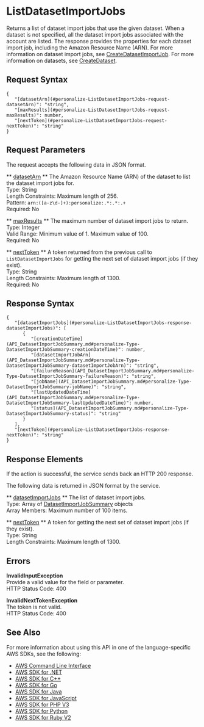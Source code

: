 # ListDatasetImportJobs<a name="API_ListDatasetImportJobs"></a>

Returns a list of dataset import jobs that use the given dataset\. When a dataset is not specified, all the dataset import jobs associated with the account are listed\. The response provides the properties for each dataset import job, including the Amazon Resource Name \(ARN\)\. For more information on dataset import jobs, see [CreateDatasetImportJob](API_CreateDatasetImportJob.md)\. For more information on datasets, see [CreateDataset](API_CreateDataset.md)\.

## Request Syntax<a name="API_ListDatasetImportJobs_RequestSyntax"></a>

```
{
   "[datasetArn](#personalize-ListDatasetImportJobs-request-datasetArn)": "string",
   "[maxResults](#personalize-ListDatasetImportJobs-request-maxResults)": number,
   "[nextToken](#personalize-ListDatasetImportJobs-request-nextToken)": "string"
}
```

## Request Parameters<a name="API_ListDatasetImportJobs_RequestParameters"></a>

The request accepts the following data in JSON format\.

 ** [datasetArn](#API_ListDatasetImportJobs_RequestSyntax) **   <a name="personalize-ListDatasetImportJobs-request-datasetArn"></a>
The Amazon Resource Name \(ARN\) of the dataset to list the dataset import jobs for\.  
Type: String  
Length Constraints: Maximum length of 256\.  
Pattern: `arn:([a-z\d-]+):personalize:.*:.*:.+`   
Required: No

 ** [maxResults](#API_ListDatasetImportJobs_RequestSyntax) **   <a name="personalize-ListDatasetImportJobs-request-maxResults"></a>
The maximum number of dataset import jobs to return\.  
Type: Integer  
Valid Range: Minimum value of 1\. Maximum value of 100\.  
Required: No

 ** [nextToken](#API_ListDatasetImportJobs_RequestSyntax) **   <a name="personalize-ListDatasetImportJobs-request-nextToken"></a>
A token returned from the previous call to `ListDatasetImportJobs` for getting the next set of dataset import jobs \(if they exist\)\.  
Type: String  
Length Constraints: Maximum length of 1300\.  
Required: No

## Response Syntax<a name="API_ListDatasetImportJobs_ResponseSyntax"></a>

```
{
   "[datasetImportJobs](#personalize-ListDatasetImportJobs-response-datasetImportJobs)": [ 
      { 
         "[creationDateTime](API_DatasetImportJobSummary.md#personalize-Type-DatasetImportJobSummary-creationDateTime)": number,
         "[datasetImportJobArn](API_DatasetImportJobSummary.md#personalize-Type-DatasetImportJobSummary-datasetImportJobArn)": "string",
         "[failureReason](API_DatasetImportJobSummary.md#personalize-Type-DatasetImportJobSummary-failureReason)": "string",
         "[jobName](API_DatasetImportJobSummary.md#personalize-Type-DatasetImportJobSummary-jobName)": "string",
         "[lastUpdatedDateTime](API_DatasetImportJobSummary.md#personalize-Type-DatasetImportJobSummary-lastUpdatedDateTime)": number,
         "[status](API_DatasetImportJobSummary.md#personalize-Type-DatasetImportJobSummary-status)": "string"
      }
   ],
   "[nextToken](#personalize-ListDatasetImportJobs-response-nextToken)": "string"
}
```

## Response Elements<a name="API_ListDatasetImportJobs_ResponseElements"></a>

If the action is successful, the service sends back an HTTP 200 response\.

The following data is returned in JSON format by the service\.

 ** [datasetImportJobs](#API_ListDatasetImportJobs_ResponseSyntax) **   <a name="personalize-ListDatasetImportJobs-response-datasetImportJobs"></a>
The list of dataset import jobs\.  
Type: Array of [DatasetImportJobSummary](API_DatasetImportJobSummary.md) objects  
Array Members: Maximum number of 100 items\.

 ** [nextToken](#API_ListDatasetImportJobs_ResponseSyntax) **   <a name="personalize-ListDatasetImportJobs-response-nextToken"></a>
A token for getting the next set of dataset import jobs \(if they exist\)\.  
Type: String  
Length Constraints: Maximum length of 1300\.

## Errors<a name="API_ListDatasetImportJobs_Errors"></a>

 **InvalidInputException**   
Provide a valid value for the field or parameter\.  
HTTP Status Code: 400

 **InvalidNextTokenException**   
The token is not valid\.  
HTTP Status Code: 400

## See Also<a name="API_ListDatasetImportJobs_SeeAlso"></a>

For more information about using this API in one of the language\-specific AWS SDKs, see the following:
+  [AWS Command Line Interface](https://docs.aws.amazon.com/goto/aws-cli/personalize-2018-05-22/ListDatasetImportJobs) 
+  [AWS SDK for \.NET](https://docs.aws.amazon.com/goto/DotNetSDKV3/personalize-2018-05-22/ListDatasetImportJobs) 
+  [AWS SDK for C\+\+](https://docs.aws.amazon.com/goto/SdkForCpp/personalize-2018-05-22/ListDatasetImportJobs) 
+  [AWS SDK for Go](https://docs.aws.amazon.com/goto/SdkForGoV1/personalize-2018-05-22/ListDatasetImportJobs) 
+  [AWS SDK for Java](https://docs.aws.amazon.com/goto/SdkForJava/personalize-2018-05-22/ListDatasetImportJobs) 
+  [AWS SDK for JavaScript](https://docs.aws.amazon.com/goto/AWSJavaScriptSDK/personalize-2018-05-22/ListDatasetImportJobs) 
+  [AWS SDK for PHP V3](https://docs.aws.amazon.com/goto/SdkForPHPV3/personalize-2018-05-22/ListDatasetImportJobs) 
+  [AWS SDK for Python](https://docs.aws.amazon.com/goto/boto3/personalize-2018-05-22/ListDatasetImportJobs) 
+  [AWS SDK for Ruby V2](https://docs.aws.amazon.com/goto/SdkForRubyV2/personalize-2018-05-22/ListDatasetImportJobs) 